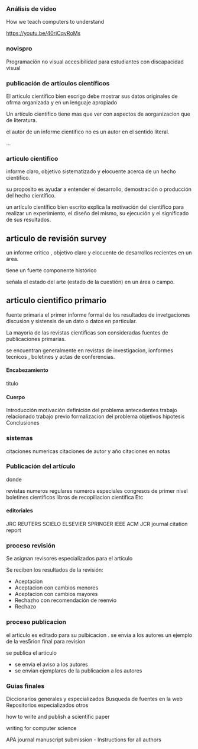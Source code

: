 ### Análisis de video
How we teach computers to understand

https://youtu.be/40riCqvRoMs



### novispro

Programación no visual
accesibilidad para estudiantes con discapacidad visual

### publicación de artículos científicos

El articulo cientifico bien escrigo debe mostrar sus datos originales de ofrma organizada y en un lenguaje apropiado

Un artículo cientifico tiene mas que ver con aspectos de aorganizacion que de literatura.

el autor de un informe cientifico no es un autor en el sentido literal.

...

### articulo cientifico

informe claro, objetivo sistematizado y elocuente acerca de un hecho cientifico.


su proposito es ayudar a entender el desarrollo, demostración o producción del hecho científico.

un artículo científico bien escrito explica la motivación del científico para realizar un experimiento, el diseño del mismo, su ejecución y el significado de sus resultados.


## articulo de revisión survey

un informe critico , objetivo claro y elocuente de desarrollos recientes en un área.

tiene un fuerte componente histórico

señala el estado del arte (estado de la cuestión) en un área o campo.

## articulo cientifico primario

fuente primaria
el primer informe formal de los resultados de invetgaciones discusion y sistensis de un dato o datos en particular.


La mayoria de las revistas cientificas son consideradas fuentes de publicaciones primarias.

se encuentran generalmente en revistas de investigacion, ionformes tecnicos , boletines y actas de conferencias.

#### Encabezamiento
titulo

#### Cuerpo
Introducción
 motivación
 definición del problema
antecedentes
 trabajo relacionado
 trabajo previo
formalizacion del problema
 objetivos
 hipotesis
Conclusiones

### sistemas

citaciones numericas
citaciones de autor y año
citaciones en notas


### Publicación del artículo

donde

revistas
    numeros regulares
    numeros especiales
congresos
    de primer nivel
boletines cientificos
libros de recopiliacion cientifica
Etc


#### editoriales

JRC REUTERS
SCIELO
ELSEVIER
SPRINGER
IEEE
ACM
JCR journal citation report


### proceso revisión

Se asignan revisores especializados para el artículo

Se reciben los resultados de la revisión:

- Aceptacion
- Aceptacion con cambios menores
- Aceptacion con cambios mayores
- Rechazho con recomendación de reenvio
- Rechazo

### proceso publicacion

el articulo es editado para su pulbicacion
 . se envia a los autores un ejemplo de la ves5rion final para revision

se publica el articulo
 - se envia el aviso a los autores
 - se envian ejemplares de la publicacion a los autores

### Guias finales

Diccionarios generales y especializados
Busqueda de fuentes en la web
Repositorios especializados
otros


how to write and publish a scientific paper

writing for computer science

APA journal manuscript submission - Instructions for all authors





